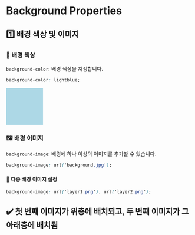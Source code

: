 # Background Properties
## 1️⃣ 배경 색상 및 이미지
### 🎨 배경 색상 
`background-color`: 배경 색상을 지정합니다.
```css
background-color: lightblue;
```
<div style="background-color: lightblue; width: 100px; height: 100px">
</div>

### 🖼 배경 이미지
`background-image`: 배경에 하나 이상의 이미지를 추가할 수 있습니다.
```css
background-image: url('background.jpg');
```

#### 🧐 다중 배경 이미지 설정
```css
background-image: url('layer1.png'), url('layer2.png');
```
✔️ 첫 번째 이미지가 위층에 배치되고, 두 번째 이미지가 그 아래층에 배치됨
---
<br>


